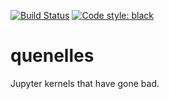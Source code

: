 [![Build Status](https://github.com/davidbrochart/quenelles/workflows/CI/badge.svg)](https://github.com/davidbrochart/quenelles/actions)
[![Code style: black](https://img.shields.io/badge/code%20style-black-000000.svg)](https://github.com/psf/black)

# quenelles

Jupyter kernels that have gone bad.
